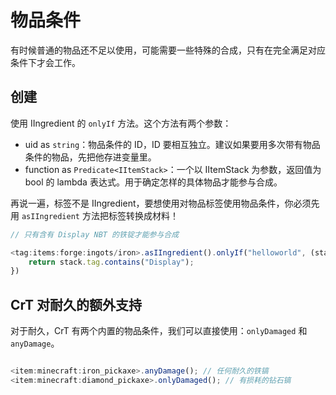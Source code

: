 # 物品条件

有时候普通的物品还不足以使用，可能需要一些特殊的合成，只有在完全满足对应条件下才会工作。

## 创建

使用 IIngredient 的 `onlyIf` 方法。这个方法有两个参数：

* uid as `string`：物品条件的 ID，ID 要相互独立。建议如果要用多次带有物品条件的物品，先把他存进变量里。
* function as `Predicate<IItemStack>`：一个以 IItemStack 为参数，返回值为 bool 的 lambda 表达式。用于确定怎样的具体物品才能参与合成。

再说一遍，标签不是 IIngredient，要想使用对物品标签使用物品条件，你必须先用 `asIIngredient` 方法把标签转换成材料！

```javascript
// 只有含有 Display NBT 的铁锭才能参与合成

<tag:items:forge:ingots/iron>.asIIngredient().onlyIf("helloworld", (stack) => {
    return stack.tag.contains("Display");
})
```

## CrT 对耐久的额外支持

对于耐久，CrT 有两个内置的物品条件，我们可以直接使用：`onlyDamaged` 和 `anyDamage`。

```javascript

<item:minecraft:iron_pickaxe>.anyDamage(); // 任何耐久的铁镐
<item:minecraft:diamond_pickaxe>.onlyDamaged(); // 有损耗的钻石镐
```
